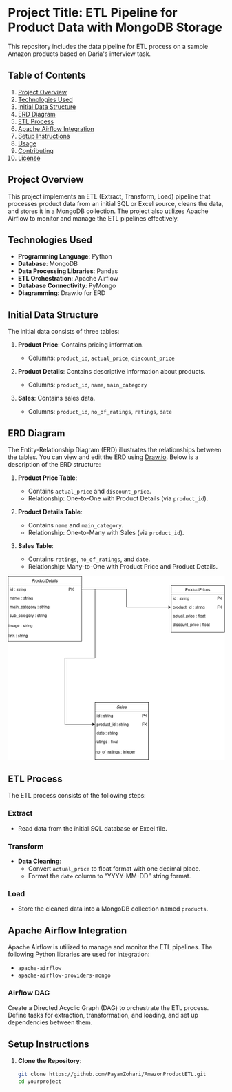 # Project Title: ETL Pipeline for Product Data with MongoDB Storage
This repository includes the data pipeline for ETL process on a sample Amazon products based on Daria's interview task.


## Table of Contents
1. [Project Overview](#project-overview)
2. [Technologies Used](#technologies-used)
3. [Initial Data Structure](#initial-data-structure)
4. [ERD Diagram](#erd-diagram)
5. [ETL Process](#etl-process)
6. [Apache Airflow Integration](#apache-airflow-integration)
7. [Setup Instructions](#setup-instructions)
8. [Usage](#usage)
9. [Contributing](#contributing)
10. [License](#license)

## Project Overview
This project implements an ETL (Extract, Transform, Load) pipeline that processes product data from an initial SQL or Excel source, cleans the data, and stores it in a MongoDB collection. The project also utilizes Apache Airflow to monitor and manage the ETL pipelines effectively.

## Technologies Used
- **Programming Language**: Python
- **Database**: MongoDB
- **Data Processing Libraries**: Pandas
- **ETL Orchestration**: Apache Airflow
- **Database Connectivity**: PyMongo
- **Diagramming**: Draw.io for ERD

## Initial Data Structure
The initial data consists of three tables:
1. **Product Price**: Contains pricing information.
   - Columns: `product_id`, `actual_price`, `discount_price`
   
2. **Product Details**: Contains descriptive information about products.
   - Columns: `product_id`, `name`, `main_category`

3. **Sales**: Contains sales data.
   - Columns: `product_id`, `no_of_ratings`, `ratings`, `date`

## ERD Diagram
The Entity-Relationship Diagram (ERD) illustrates the relationships between the tables. You can view and edit the ERD using [Draw.io](https://app.diagrams.net/). Below is a description of the ERD structure:

1. **Product Price Table**:
   - Contains `actual_price` and `discount_price`.
   - Relationship: One-to-One with Product Details (via `product_id`).

2. **Product Details Table**:
   - Contains `name` and `main_category`.
   - Relationship: One-to-Many with Sales (via `product_id`).

3. **Sales Table**:
   - Contains `ratings`, `no_of_ratings`, and `date`.
   - Relationship: Many-to-One with Product Price and Product Details.

![ERD Diagram](./documents/Amazon%20Products%20-%20Daria.png)

## ETL Process
The ETL process consists of the following steps:

### Extract
- Read data from the initial SQL database or Excel file.

### Transform
- **Data Cleaning**:
  - Convert `actual_price` to float format with one decimal place.
  - Format the `date` column to “YYYY-MM-DD” string format.

### Load
- Store the cleaned data into a MongoDB collection named `products`.

## Apache Airflow Integration
Apache Airflow is utilized to manage and monitor the ETL pipelines. The following Python libraries are used for integration:
- `apache-airflow`
- `apache-airflow-providers-mongo`

### Airflow DAG
Create a Directed Acyclic Graph (DAG) to orchestrate the ETL process. Define tasks for extraction, transformation, and loading, and set up dependencies between them.

## Setup Instructions
1. **Clone the Repository**:
   ```bash
   git clone https://github.com/PayamZohari/AmazonProductETL.git
   cd yourproject
